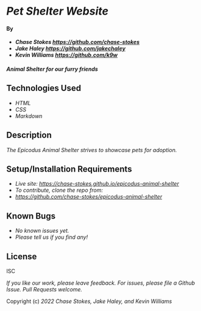 # _Pet Shelter Website_

#### By
* _**Chase Stokes <https://github.com/chase-stokes>**_
* _**Jake Haley <https://github.com/jakechaley>**_
* _**Kevin Williams <https://github.com/k9w>**_

#### _Animal Shelter for our furry friends_

## Technologies Used

* _HTML_
* _CSS_
* _Markdown_

## Description

_The Epicodus Animal Shelter strives to showcase pets for adoption._

## Setup/Installation Requirements

* _Live site: <https://chase-stokes.github.io/epicodus-animal-shelter>_
* _To contribute, clone the repo from:_
* _<https://github.com/chase-stokes/epicodus-animal-shelter>_


## Known Bugs

* _No known issues yet._
* _Please tell us if you find any!_

## License

ISC

_If you like our work, please leave feedback. For issues, please file a Github Issue. Pull Requests welcome._

Copyright (c) _2022_ _Chase Stokes, Jake Haley, and Kevin Williams_
